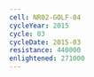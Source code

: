 ```yaml
---
cell: NR02-GOLF-04
cycleYear: 2015
cycle: 03
cycleDate: 2015-03
resistance: 440000
enlightened: 271000 
---
```

      